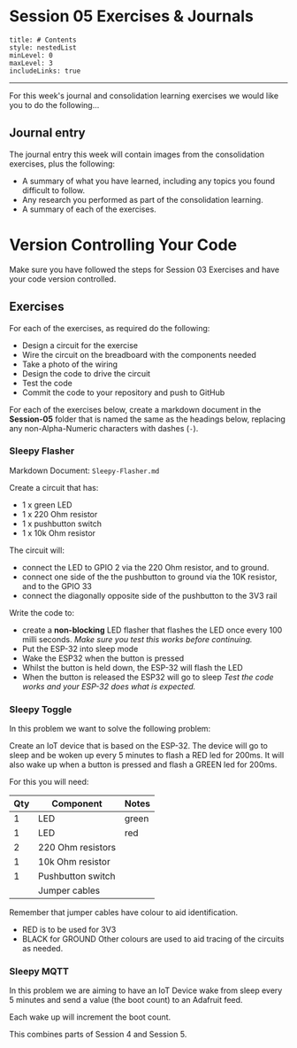 # Session 05 Exercises & Journals 

```table-of-contents
title: # Contents
style: nestedList
minLevel: 0
maxLevel: 3
includeLinks: true
```

---


For this week's journal and consolidation learning exercises we would like you to do the following...

## Journal entry

The journal entry this week will contain images from the consolidation exercises, plus the following:

- A summary of what you have learned, including any topics you found difficult to follow.
- Any research you performed as part of the consolidation learning.
- A summary of each of the exercises.

# Version Controlling Your Code

Make sure you have followed the steps for Session 03 Exercises and have your code version controlled.

## Exercises

For each of the exercises, as required do the following:

- Design a circuit for the exercise
- Wire the circuit on the breadboard with the components needed
- Take a photo of the wiring
- Design the code to drive the circuit
- Test the code
- Commit the code to your repository and push to GitHub 

For each of the exercises below, create a markdown document in the **Session-05** folder that is named the same as the headings below, replacing any non-Alpha-Numeric characters with dashes (`-`).

### Sleepy Flasher

Markdown Document: `Sleepy-Flasher.md`

Create a circuit that has:
- 1 x green LED
- 1 x 220 Ohm resistor
- 1 x pushbutton switch
- 1 x 10k Ohm resistor

The circuit will:
- connect the LED to GPIO 2 via the 220 Ohm resistor, and to ground.
- connect one side of the the pushbutton to ground via the 10K resistor, and to the GPIO 33
- connect the diagonally opposite side of the pushbutton to the 3V3 rail

Write the code to:
- create a **non-blocking** LED flasher that flashes the LED once every 100 milli seconds.
  *Make sure you test this works before continuing.*
- Put the ESP-32 into sleep mode
- Wake the ESP32 when the button is pressed
- Whilst the button is held down, the ESP-32 will flash the LED
- When the button is released the ESP32 will go to sleep
  *Test the code works and your ESP-32 does what is expected.*


### Sleepy Toggle

In this problem we want to solve the following problem:

Create an IoT device that is based on the ESP-32. The device will go to sleep and be woken up every 5 minutes to flash a RED led for 200ms. It will also wake up when a button is pressed and flash a GREEN led for 200ms.

For this you will need:

| Qty | Component         | Notes |
| --- | ----------------- | ----- |
| 1   | LED               | green |
| 1   | LED               | red   |
| 2   | 220 Ohm resistors |       |
| 1   | 10k Ohm resistor  |       |
| 1   | Pushbutton switch |       |
|     | Jumper cables     |       |

Remember that jumper cables have colour to aid identification.
- RED is to be used for 3V3
- BLACK for GROUND
Other colours are used to aid tracing of the circuits as needed.

### Sleepy MQTT

In this problem we are aiming to have an IoT Device wake from sleep every 5 minutes and send a value (the boot count) to an Adafruit feed.

Each wake up will increment the boot count.

This combines parts of Session 4 and Session 5.


